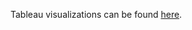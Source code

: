 Tableau visualizations can be found [here](https://public.tableau.com/app/profile/chase.calero/viz/Layoffs_17472783071180/Dashboard1?publish=yes).
